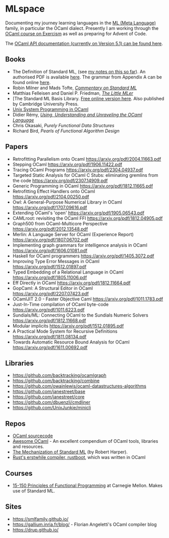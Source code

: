 # MLspace

Documenting my journey learning languages in the [ML (Meta Language)](https://en.wikipedia.org/wiki/ML_(programming_language)) family, in particular the OCaml dialect. Presently I am working through the [OCaml course on Exercism](https://exercism.org/tracks/ocaml/exercises/) as well as preparing for Advent of Code.

The [OCaml API documentation (currently on Version 5.1) can be found here](https://v2.ocaml.org/releases/5.1/api/index.html).

## Books
- The Definition of Standard ML, (see [my notes on this so far](notes_books/definition-of-standard-ml.md)). An authorised PDF is available [here](https://smlfamily.github.io/sml97-defn.pdf). The grammar from Appendix A can be found online [here](https://people.mpi-sws.org/~rossberg/sml.html).
- Robin Milner and Mads Tofte, [_Commentary on Standard ML_](https://mitpress.mit.edu/9780262631372/commentary-on-standard-ml/#:~:text=Description,or%20semantic%20theory%2C%20of%20ML)
- Matthias Felleisen and Daniel P. Friedman, [_The Little MLer_](https://mitpress.mit.edu/9780262561143/the-little-mler/)
- [The Standard ML Basis Library. [Free online version here](https://smlfamily.github.io/Basis/index.html). Also published by Cambridge University Press.
- [Unix System Programming in OCaml](https://ocaml.github.io/ocamlunix/ocamlunix.pdf)
- Didier Rémy, [_Using, Understanding and Unraveling the OCaml Language_](https://caml.inria.fr/pub/docs/u3-ocaml/ocaml.pdf)
- Chris Okasaki, _Purely Functional Data Structures_
- Richard Bird, _Pearls of Functional Algorithm Design_

## Papers
- Retrofitting Parallelism onto Ocaml https://arxiv.org/pdf/2004.11663.pdf
- Stepping OCaml https://arxiv.org/pdf/1906.11422.pdf
- Tracing OCaml Programs https://arxiv.org/pdf/2304.04937.pdf
- Targeted Static Analysis for OCaml C Stubs: eliminating gremlins from the code https://arxiv.org/pdf/2307.14909.pdf
- Generic Programming in OCaml https://arxiv.org/pdf/1812.11665.pdf
- Retrofitting Effect Handlers onto OCaml https://arxiv.org/pdf/2104.00250.pdf
- Owl: A General-Purpose Numerical Library in OCaml https://arxiv.org/pdf/1707.09616.pdf
- Extending OCaml's 'open' https://arxiv.org/pdf/1905.06543.pdf
- CAMLroot: revisiting the OCaml FFI https://arxiv.org/pdf/1812.04905.pdf
- Graph500 from OCaml-Multicore Perspective https://arxiv.org/pdf/2012.13548.pdf
- Merlin: A Language Server for OCaml (Experience Report) https://arxiv.org/pdf/1807.06702.pdf
- Implementing graph grammars for intelligence analysis in OCaml https://arxiv.org/pdf/1606.01081.pdf
- Haskell for OCaml programmers https://arxiv.org/pdf/1405.3072.pdf
- Improving Type Error Messages in OCaml https://arxiv.org/pdf/1512.01897.pdf
- Typed Embedding of a Relational Language in OCaml https://arxiv.org/pdf/1805.11006.pdf
- Eff Directly in OCaml https://arxiv.org/pdf/1812.11664.pdf
- GopCaml: A Structural Editor in OCaml https://arxiv.org/pdf/2207.07423.pdf
- OCamlJIT 2.0 - Faster Objective Caml https://arxiv.org/pdf/1011.1783.pdf
- Just-In-Time compilation of OCaml byte-code https://arxiv.org/pdf/1011.6223.pdf
- Sundials/ML: Connecting OCaml to the Sundials Numeric Solvers https://arxiv.org/pdf/1812.11668.pdf
- Modular implicits https://arxiv.org/pdf/1512.01895.pdf
- A Practical Mode System for Recursive Definitions https://arxiv.org/pdf/1811.08134.pdf
- Towards Automatic Resource Bound Analysis for OCaml https://arxiv.org/pdf/1611.00692.pdf

## Libraries
- https://github.com/backtracking/ocamlgraph
- https://github.com/backtracking/combine
- https://github.com/owainlewis/ocaml-datastructures-algorithms
- https://github.com/janestreet/base
- https://github.com/janestreet/core
- https://github.com/dbuenzli/cmdliner
- https://github.com/UnixJunkie/minicli

## Repos
- [OCaml sourcecode](https://github.com/ocaml/ocaml)
- [Awesome OCaml](https://github.com/ocaml-community/awesome-ocaml) - An excellent compendium of OCaml tools, libraries and resources.
- [The Mechanization of Standard ML](https://github.com/SMLFamily/The-Mechanization-of-Standard-ML) (by Robert Harper).
- [Rust's erstwhile compiler, rustboot](https://github.com/rust-lang/rust/tree/ef75860a0a72f79f97216f8aaa5b388d98da6480/src/boot), which was written in OCaml

## Courses
- [15-150 Principles of Functional Programming](https://brandonspark.github.io/150/) at Carnegie Mellon. Makes use of Standard ML.

## Sites
- https://smlfamily.github.io/
- https://gallium.inria.fr/blog/ - Florian Angeletti's OCaml compiler blog
- https://drup.github.io/